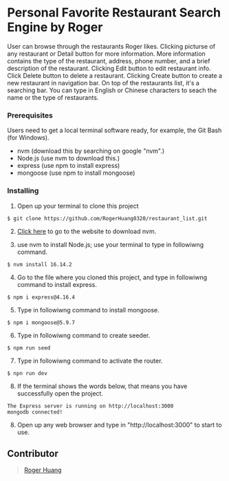 # Personal Favorite Restaurant Search Engine by Roger
User can browse through the restaurants Roger likes.
Clicking picturse of any restaurant or Detail button for more information. More information contains the type of the restaurant, address, phone number, and a brief description of the restaurant.
Clicking Edit button to edit restaurant info.
Click Delete button to delete a restaurant.
Clicking Create button to create a new restaurant in navigation bar.
On top of the restaurants list, it's a searching bar. You can type in English or Chinese characters to seach the name or the type of restaurants.

### Prerequisites

Users need to get a local terminal software ready, for example, the Git Bash (for Windows).
* nvm (download this by searching on google "nvm".)
* Node.js (use nvm to download this.)
* express (use npm to install express)
* mongoose (use npm to install mongoose)

### Installing

1. Open up your terminal to clone this project

```
$ git clone https://github.com/RogerHuang0320/restaurant_list.git
```

2. [Click here](https://github.com/coreybutler/nvm-windows/releases) to go to the website to download nvm.

3. use nvm to install Node.js; use your terminal to type in followiwng command.

```
$ nvm install 16.14.2
```

4. Go to the file where you cloned this project, and type in followiwng command to install express.

```
$ npm i express@4.16.4
```

5. Type in followiwng command to install mongoose.

```
$ npm i mongoose@5.9.7
```

6. Type in followiwng command to create seeder.

```
$ npm run seed
```

7. Type in followiwng command to activate the router.

```
$ npn run dev
```

8. If the terminal shows the words below, that means you have successfully open the project.

```
The Express server is running on http://localhost:3000
mongodb connected!
```

8. Open up any web browser and type in "http://localhost:3000" to start to use.

## Contributor

> [Roger Huang](https://github.com/RogerHuang0320)
